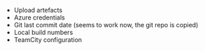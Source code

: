 ﻿* Upload artefacts
* Azure credentials
* Git last commit date (seems to work now, the git repo is copied)
* Local build numbers
* TeamCity configuration